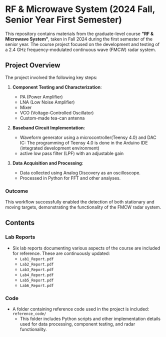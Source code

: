 # RF & Microwave System (2024 Fall, Senior Year First Semester)

This repository contains materials from the graduate-level course **"RF & Microwave System"**, taken in Fall 2024 during the first semester of the senior year. The course project focused on the development and testing of a 2.4 GHz frequency-modulated continuous wave (FMCW) radar system.

## Project Overview

The project involved the following key steps:
1. **Component Testing and Characterization**:
   - PA (Power Amplifier)
   - LNA (Low Noise Amplifier)
   - Mixer
   - VCO (Voltage-Controlled Oscillator)
   - Custom-made tea-can antenna

2. **Baseband Circuit Implementation**:
   - Waveform generator using a microcontroller(Teensy 4.0) and DAC IC: The programming of Teensy 4.0 is done in the Arduino IDE (integrated development environment)
   - active low pass filter (LPF) with an adjustable gain

3. **Data Acquisition and Processing**:
   - Data collected using Analog Discovery as an oscilloscope.
   - Processed in Python for FFT and other analyses.

### Outcome
This workflow successfully enabled the detection of both stationary and moving targets, demonstrating the functionality of the FMCW radar system.

## Contents

### Lab Reports
- Six lab reports documenting various aspects of the course are included for reference. These are continuously updated:
  - `Lab1_Report.pdf`
  - `Lab2_Report.pdf`
  - `Lab3_Report.pdf`
  - `Lab4_Report.pdf`
  - `Lab5_Report.pdf`
  - `Lab6_Report.pdf`

### Code
- A folder containing reference code used in the project is included: `reference_code/`
  - This folder includes Python scripts and other implementation details used for data processing, component testing, and radar functionality.

